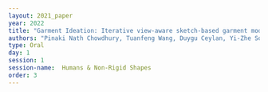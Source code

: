 ```yaml
---
layout: 2021_paper
year: 2022
title: "Garment Ideation: Iterative view-aware sketch-based garment modeling"
authors: "Pinaki Nath Chowdhury, Tuanfeng Wang, Duygu Ceylan, Yi-Zhe Song and Yulia Gryaditskaya"
type: Oral
day: 1
session: 1
session-name:  Humans & Non-Rigid Shapes
order: 3
---
```

